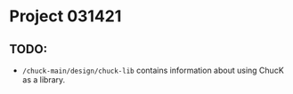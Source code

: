 # Project 031421

## TODO:

-   `/chuck-main/design/chuck-lib` contains information about using ChucK as a library.

